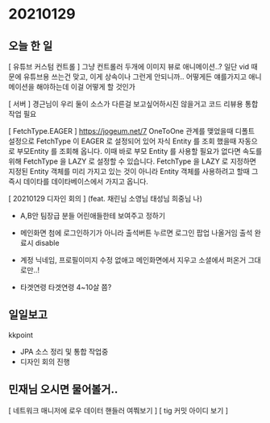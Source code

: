 # 20210129
## 오늘 한 일
[ 유튜브 커스텀 컨트롤 ]
그냥 컨트롤러 두개에 이미지 뷰로 애니메이션..?
일단 vid 때문에 유튜브용 쓰는건 맞고,
이게 상속이나 그런게 안되니까.. 어떻게든 얘를가지고 애니메이션을 해야하는데
이걸 어떻게 할 것인가


[ 서버 ]
경근님이 우리 둘이 소스가 다른걸 보고싶어하시진 않을거고
코드 리뷰용 통합작업 필요


[ FetchType.EAGER ]
https://jogeum.net/7
OneToOne 관계를 맺었을때 디폴트 설정으로 FetchType 이 EAGER 로 설정되어 있어 자식 Entity 를 조회 했을때 자동으로 부모Entity 를 조회해 옵니다. 이때 바로 부모 Entity 를 사용할 필요가 없다면 속도를 위해 FetchType 을 LAZY 로 설정할 수 있습니다. FetchType 을 LAZY 로 지정하면 지정된 Entity 객체를 미리 가지고 있는 것이 아니라 Entity 객체를 사용하려고 할때 그 즉시 데이타를 데이타베이스에서 가지고 옵니다.


[ 20210129 디자인 회의 ]
(feat. 채린님 소영님 태성님 희중님 나)
- A,B안
팀장급 분들 어린애들한테 보여주고 정하기

- 메인화면
첨에 로그인하기가 아니라 출석버튼 누르면 로그인 팝업 나올거임
출석 완료시 disable

- 계정
닉네임, 프로필이미지 수정 없애고 메인화면에서 지우고 소셜에서 퍼온거 그대로만..!

- 타겟연령
타겟연령 4~10살 쯤?




## 일일보고
kkpoint
- JPA 소스 정리 및 통합 작업중
- 디자인 회의 진행

## 민재님 오시면 물어볼거..
[ 네트워크 매니저에 로우 데이터 핸들러 여쭤보기 ]
[ tig 커밋 아이디 보기 ]


